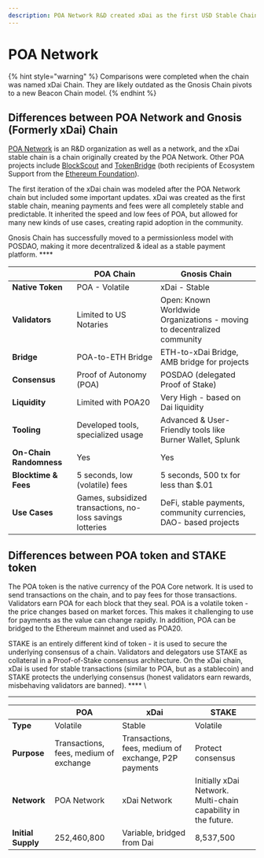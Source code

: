 ```yaml
---
description: POA Network R&D created xDai as the first USD Stable Chain
---
```


# POA Network

{% hint style="warning" %}
Comparisons were completed when the chain was named xDai Chain. They are likely outdated as the Gnosis Chain pivots to a new Beacon Chain model.
{% endhint %}

## Differences between POA Network and Gnosis (Formerly xDai) Chain

[POA Network](https://poa.network) is an R\&D organization as well as a network, and the xDai stable chain is a chain originally created by the POA Network. Other POA projects include [BlockScout](https://docs.blockscout.com) and [TokenBridge](https://docs.tokenbridge.net/) (both recipients of Ecosystem Support from the [Ethereum Foundation](https://ethereum.foundation/)).&#x20;

The first iteration of the xDai chain was modeled after the POA Network chain but included some important updates. xDai was created as the first stable chain, meaning payments and fees were all completely stable and predictable. It inherited the speed and low fees of POA, but allowed for many new kinds of use cases, creating rapid adoption in the community.&#x20;

Gnosis Chain has successfully moved to a permissionless model with POSDAO, making it more decentralized & ideal as a stable payment platform.  **** &#x20;

|                         | **POA Chain**                                             | **Gnosis Chain**                                                        |
| ----------------------- | --------------------------------------------------------- | ----------------------------------------------------------------------- |
| **Native Token**        | POA - Volatile                                            | xDai - Stable                                                           |
| **Validators**          | Limited to US Notaries                                    | Open: Known Worldwide Organizations - moving to decentralized community |
| **Bridge**              | POA-to-ETH Bridge                                         | ETH-to-xDai Bridge, AMB bridge for projects                             |
| **Consensus**           | Proof of Autonomy (POA)                                   | POSDAO  (delegated Proof of Stake)                                      |
| **Liquidity**           | Limited with POA20                                        | Very High -  based on Dai liquidity                                     |
| **Tooling**             | Developed tools, specialized usage                        | Advanced & User-Friendly tools like Burner Wallet, Splunk               |
| **On-Chain Randomness** | Yes                                                       | Yes                                                                     |
| **Blocktime & Fees**    | 5 seconds, low (volatile) fees                            | 5 seconds, 500 tx for less than $.01                                    |
| **Use Cases**           | Games, subsidized transactions, no-loss savings lotteries | DeFi, stable payments, community currencies, DAO- based projects        |

## Differences between POA token and STAKE token

The POA token is the native currency of the POA Core network. It is used to send transactions on the chain, and to pay fees for those transactions. Validators earn POA for each block that they seal. POA is a volatile token - the price changes based on market forces. This makes it challenging to use for payments as the value can change rapidly. In addition, POA can be bridged to the Ethereum mainnet and used as POA20.

STAKE is an entirely different kind of token - it is used to secure the underlying consensus of a chain. Validators and delegators use STAKE as collateral in a Proof-of-Stake consensus architecture. On the xDai chain, xDai is used for stable transactions (similar to POA, but as a stablecoin) and STAKE protects the underlying consensus (honest validators earn rewards, misbehaving validators are banned).  ****  \
****

|                    | **POA**                                | **xDai**                                             | **STAKE**                                                     |
| ------------------ | -------------------------------------- | ---------------------------------------------------- | ------------------------------------------------------------- |
| **Type**           | Volatile                               | Stable                                               | Volatile                                                      |
| **Purpose**        | Transactions, fees, medium of exchange | Transactions, fees, medium of exchange, P2P payments | Protect consensus                                             |
| **Network**        | POA Network                            | xDai Network                                         | Initially xDai Network. Multi-chain capability in the future. |
| **Initial Supply** | 252,460,800                            | Variable, bridged from Dai                           | 8,537,500                                                     |
